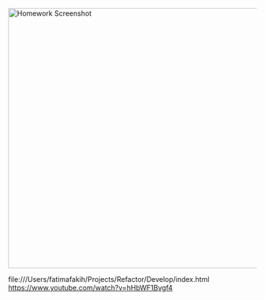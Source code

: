 
<img width="527" alt="Homework Screenshot" src="https://user-images.githubusercontent.com/73615662/99756038-4b876d80-2b40-11eb-952b-5c889b1121b8.png">

file:///Users/fatimafakih/Projects/Refactor/Develop/index.html
https://www.youtube.com/watch?v=hHbWF1Bvgf4

